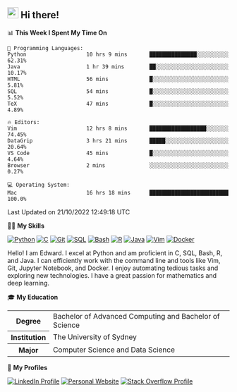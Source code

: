 ## <a href="#"><img src="https://media.giphy.com/media/hvRJCLFzcasrR4ia7z/giphy.gif" width="25px" height="25px"></a> Hi there!

<!--START_SECTION:waka-->
📊 **This Week I Spent My Time On** 

```text
💬 Programming Languages: 
Python                   10 hrs 9 mins       ███████████████░░░░░░░░░░   62.31% 
Java                     1 hr 39 mins        ██░░░░░░░░░░░░░░░░░░░░░░░   10.17% 
HTML                     56 mins             █░░░░░░░░░░░░░░░░░░░░░░░░   5.81% 
SQL                      54 mins             █░░░░░░░░░░░░░░░░░░░░░░░░   5.52% 
TeX                      47 mins             █░░░░░░░░░░░░░░░░░░░░░░░░   4.89%

🔥 Editors: 
Vim                      12 hrs 8 mins       ██████████████████░░░░░░░   74.45% 
DataGrip                 3 hrs 21 mins       █████░░░░░░░░░░░░░░░░░░░░   20.64% 
VS Code                  45 mins             █░░░░░░░░░░░░░░░░░░░░░░░░   4.64% 
Browser                  2 mins              ░░░░░░░░░░░░░░░░░░░░░░░░░   0.27%

💻 Operating System: 
Mac                      16 hrs 18 mins      █████████████████████████   100.0%

```


 Last Updated on 21/10/2022 12:49:18 UTC
<!--END_SECTION:waka-->

💪🏻 **My Skills**

[![Python](https://img.shields.io/badge/-Python-yellow?style=flat-square&logo=Python)](#)
[![C     ](https://img.shields.io/badge/-C-blue?style=flat-square&logo=C)](#)
[![Git   ](https://img.shields.io/badge/-Git-grey?style=flat-square&logo=Git)](#)
[![SQL   ](https://img.shields.io/badge/-SQL-grey?style=flat-square&logo=SQLite)](#)
[![Bash  ](https://img.shields.io/badge/-Bash-grey?style=flat-square&logo=GNU-Bash)](#)
[![R     ](https://img.shields.io/badge/-R-grey?style=flat-square&logo=R)](#)
[![Java  ](https://img.shields.io/badge/-Java-grey?style=flat-square&logo=OpenJDK)](#)
[![Vim   ](https://img.shields.io/badge/-Vim-grey?style=flat-square&logo=Vim)](#)
[![Docker](https://img.shields.io/badge/-Docker-grey?style=flat-square&logo=Docker)](#)

Hello! I am Edward. I excel at Python and am proficient in C, SQL, Bash, R, and
Java. I can efficiently work with the command line and tools like Vim, Git,
Jupyter Notebook, and Docker. I enjoy automating tedious tasks and exploring new
technologies. I have a great passion for mathematics and deep learning.

🎓 **My Education**

<table>
<tr>
    <th>Degree</th>
    <td>Bachelor of Advanced Computing and Bachelor of Science</td>
</tr>
<tr>
    <th>Institution</th>
    <td>The University of Sydney</td>
</tr>
<tr>
    <th>Major</th>
    <td>Computer Science and Data Science</td>
</tr>
</table>

🔗 **My Profiles**

[![LinkedIn Profile](https://img.shields.io/badge/-LinkedIn-blue?style=social&logo=LinkedIn)](https://www.linkedin.com/in/ziao-ji)
[![Personal Website](https://img.shields.io/badge/-Personal%20Website-blue?style=social&logo=Bootstrap)](https://jiziao.works)
[![Stack Overflow Profile](https://img.shields.io/badge/-Stack%20Overflow-blue?style=social&logo=StackOverflow)](https://stackoverflow.com/users/11658924/spearandshield)
